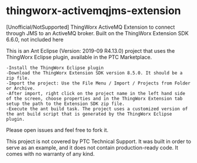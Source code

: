 # thingworx-activemqjms-extension
[Unofficial/NotSupported] ThingWorx ActiveMQ Extension to connect through JMS to an ActiveMQ broker. Built on the ThingWorx Extension SDK 6.6.0, not included here

This is an Ant Eclipse (Version: 2019-09 R4.13.0) project that uses the ThingWorx Eclipse plugin, available in the PTC Marketplace.

    -Install the ThingWorx Eclipse plugin
    -Download the ThingWorx Extension SDK version 8.5.0. It should be a zip file.
    -Import the project: Use the File Menu / Import / Projects from Folder or Archive.
    -After import, right click on the project name in the left hand side of the screen, choose properties and in the ThingWorx Extension tab setup the path to the Extension SDK zip file.
    -Execute the ant build task. The project uses a customized version of the ant build script that is generated by the ThingWorx Eclipse plugin.

Please open issues and feel free to fork it.

This project is not covered by PTC Technical Support. It was built in order to serve as an example, and it does not contain production-ready code. It comes with no warranty of any kind.
